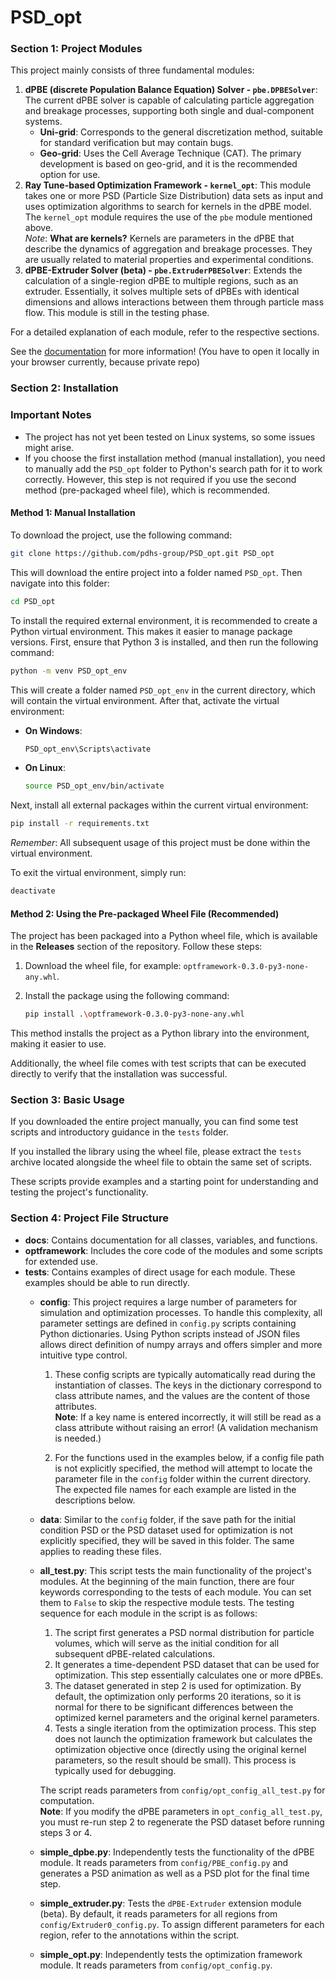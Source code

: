 # PSD_opt
### Section 1: Project Modules

This project mainly consists of three fundamental modules:

1. **dPBE (discrete Population Balance Equation) Solver - `pbe.DPBESolver`**: The current dPBE solver is capable of calculating particle aggregation and breakage processes, supporting both single and dual-component systems.
   - **Uni-grid**: Corresponds to the general discretization method, suitable for standard verification but may contain bugs.  
   - **Geo-grid**: Uses the Cell Average Technique (CAT). The primary development is based on geo-grid, and it is the recommended option for use.
2. **Ray Tune-based Optimization Framework - `kernel_opt`**: This module takes one or more PSD (Particle Size Distribution) data sets as input and uses optimization algorithms to search for kernels in the dPBE model. The `kernel_opt` module requires the use of the `pbe` module mentioned above.  
   _Note_: **What are kernels?** Kernels are parameters in the dPBE that describe the dynamics of aggregation and breakage processes. They are usually related to material properties and experimental conditions.
3. **dPBE-Extruder Solver (beta) - `pbe.ExtruderPBESolver`**: Extends the calculation of a single-region dPBE to multiple regions, such as an extruder. Essentially, it solves multiple sets of dPBEs with identical dimensions and allows interactions between them through particle mass flow. This module is still in the testing phase.

For a detailed explanation of each module, refer to the respective sections.

See the [documentation](docs/_build/html/index.html) for more information! (You have to open it locally in your browser currently, because private repo)

### Section 2: Installation

### **Important Notes**
- The project has not yet been tested on Linux systems, so some issues might arise.
- If you choose the first installation method (manual installation), you need to manually add the `PSD_opt` folder to Python's search path for it to work correctly. However, this step is not required if you use the second method (pre-packaged wheel file), which is recommended.

#### **Method 1: Manual Installation**
To download the project, use the following command:

```bash
git clone https://github.com/pdhs-group/PSD_opt.git PSD_opt
```

This will download the entire project into a folder named `PSD_opt`. Then navigate into this folder:

```bash
cd PSD_opt
```

To install the required external environment, it is recommended to create a Python virtual environment. This makes it easier to manage package versions. First, ensure that Python 3 is installed, and then run the following command:

```bash
python -m venv PSD_opt_env
```

This will create a folder named `PSD_opt_env` in the current directory, which will contain the virtual environment. After that, activate the virtual environment:

- **On Windows**:
  
  ```bash
  PSD_opt_env\Scripts\activate
  ```

- **On Linux**:

  ```bash
  source PSD_opt_env/bin/activate
  ```

Next, install all external packages within the current virtual environment:

```bash
pip install -r requirements.txt
```

_Remember_: All subsequent usage of this project must be done within the virtual environment.

To exit the virtual environment, simply run:

```bash
deactivate
```

#### **Method 2: Using the Pre-packaged Wheel File (Recommended)**

The project has been packaged into a Python wheel file, which is available in the **Releases** section of the repository. Follow these steps:

1. Download the wheel file, for example: `optframework-0.3.0-py3-none-any.whl`.
2. Install the package using the following command:

   ```bash
   pip install .\optframework-0.3.0-py3-none-any.whl
   ```

This method installs the project as a Python library into the environment, making it easier to use.

Additionally, the wheel file comes with test scripts that can be executed directly to verify that the installation was successful.

### Section 3: Basic Usage

If you downloaded the entire project manually, you can find some test scripts and introductory guidance in the `tests` folder.

If you installed the library using the wheel file, please extract the `tests` archive located alongside the wheel file to obtain the same set of scripts.

These scripts provide examples and a starting point for understanding and testing the project's functionality.

### Section 4: Project File Structure

- **docs**: Contains documentation for all classes, variables, and functions.
- **optframework**: Includes the core code of the modules and some scripts for extended use.
- **tests**: Contains examples of direct usage for each module. These examples should be able to run directly.
  - **config**: This project requires a large number of parameters for simulation and optimization processes. To handle this complexity, all parameter settings are defined in `config.py` scripts containing Python dictionaries. Using Python scripts instead of JSON files allows direct definition of numpy arrays and offers simpler and more intuitive type control.  

    1. These config scripts are typically automatically read during the instantiation of classes. The keys in the dictionary correspond to class attribute names, and the values are the content of those attributes.  
    **Note**: If a key name is entered incorrectly, it will still be read as a class attribute without raising an error! (A validation mechanism is needed.)  

    2. For the functions used in the examples below, if a config file path is not explicitly specified, the method will attempt to locate the parameter file in the `config` folder within the current directory. The expected file names for each example are listed in the descriptions below.  

  - **data**: Similar to the `config` folder, if the save path for the initial condition PSD or the PSD dataset used for optimization is not explicitly specified, they will be saved in this folder. The same applies to reading these files.
  - **all_test.py**: This script tests the main functionality of the project's modules. At the beginning of the main function, there are four keywords corresponding to the tests of each module. You can set them to `False` to skip the respective module tests. The testing sequence for each module in the script is as follows:
    1. The script first generates a PSD normal distribution for particle volumes, which will serve as the initial condition for all subsequent dPBE-related calculations.
    2. It generates a time-dependent PSD dataset that can be used for optimization. This step essentially calculates one or more dPBEs.
    3. The dataset generated in step 2 is used for optimization. By default, the optimization only performs 20 iterations, so it is normal for there to be significant differences between the optimized kernel parameters and the original kernel parameters.
    4. Tests a single iteration from the optimization process. This step does not launch the optimization framework but calculates the optimization objective once (directly using the original kernel parameters, so the result should be small). This process is typically used for debugging.
   
    The script reads parameters from `config/opt_config_all_test.py` for computation.  
    **Note**: If you modify the dPBE parameters in `opt_config_all_test.py`, you must re-run step 2 to regenerate the PSD dataset before running steps 3 or 4.
  - **simple_dpbe.py**: Independently tests the functionality of the dPBE module. It reads parameters from `config/PBE_config.py` and generates a PSD animation as well as a PSD plot for the final time step.
  - **simple_extruder.py**: Tests the `dPBE-Extruder` extension module (beta). By default, it reads parameters for all regions from `config/Extruder0_config.py`. To assign different parameters for each region, refer to the annotations within the script.
  - **simple_opt.py**: Independently tests the optimization framework module. It reads parameters from `config/opt_config.py`.